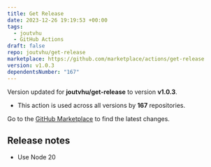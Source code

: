 ```yaml
---
title: Get Release
date: 2023-12-26 19:19:53 +00:00
tags:
  - joutvhu
  - GitHub Actions
draft: false
repo: joutvhu/get-release
marketplace: https://github.com/marketplace/actions/get-release
version: v1.0.3
dependentsNumber: "167"
---
```



Version updated for **joutvhu/get-release** to version **v1.0.3**.
- This action is used across all versions by **167** repositories.

Go to the [GitHub Marketplace](https://github.com/marketplace/actions/get-release) to find the latest changes.

## Release notes

- Use Node 20
